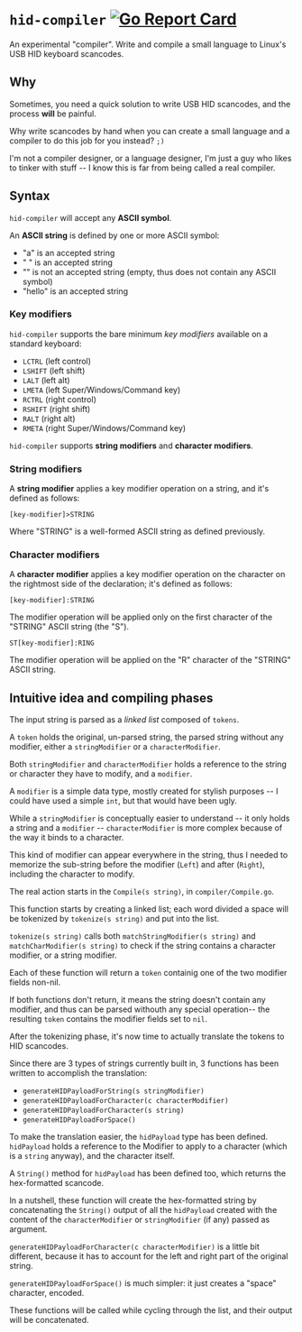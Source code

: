 # `hid-compiler` [![Go Report Card](https://goreportcard.com/badge/github.com/gsora/hid-compiler)](https://goreportcard.com/report/github.com/gsora/hid-compiler)

An experimental "compiler".
Write and compile a small language to Linux's USB HID keyboard scancodes.

## Why

Sometimes, you need a quick solution to write USB HID scancodes, and the process **will** be painful.

Why write scancodes by hand when you can create a small language and a compiler to do this job for you instead? `;)`

I'm not a compiler designer, or a language designer, I'm just a guy who likes to tinker with stuff -- I know this is far from being called a real compiler.

## Syntax

`hid-compiler` will accept any **ASCII symbol**.

An **ASCII string** is defined by one or more ASCII symbol:

 - "a" is an accepted string
 - " " is an accepted string
 - "" is not an accepted string (empty, thus does not contain any ASCII symbol)
 - "hello" is an accepted string
 
### Key modifiers
 
`hid-compiler` supports the bare minimum *key modifiers* available on a standard keyboard:

 - `LCTRL` (left control)
 - `LSHIFT` (left shift)
 - `LALT` (left alt)
 - `LMETA` (left Super/Windows/Command key)
 - `RCTRL` (right control)
 - `RSHIFT` (right shift)
 - `RALT` (right alt)
 - `RMETA` (right Super/Windows/Command key)
 
`hid-compiler` supports **string modifiers** and **character modifiers**.

### String modifiers

A **string modifier** applies a key modifier operation on a string, and it's defined as follows:

```
[key-modifier]>STRING
```

Where "STRING" is a well-formed ASCII string as defined previously.

### Character modifiers

A **character modifier** applies a key modifier operation on the character on the rightmost side of the declaration; it's defined as follows:

```
[key-modifier]:STRING
```

The modifier operation will be applied only on the first character of the "STRING" ASCII string (the "S").

```
ST[key-modifier]:RING
```

The modifier operation will be applied on the "R" character of the "STRING" ASCII string.

## Intuitive idea and compiling phases

The input string is parsed as a *linked list* composed of `tokens`.

A `token` holds the original, un-parsed string, the parsed string without any modifier, either a `stringModifier` or a `characterModifier`.

Both `stringModifier` and `characterModifier` holds a reference to the string or character they have to modify, and a `modifier`.

A `modifier` is a simple data type, mostly created for stylish purposes -- I could have used a simple `int`, but that would have been ugly.


While a `stringModifier` is conceptually easier to understand -- it only holds a string and a `modifier` -- `characterModifier` is more complex because of the way it binds to a character.

This kind of modifier can appear everywhere in the string, thus I needed to memorize the sub-string before the modifier (`Left`) and after (`Right`), including the character to modify.

The real action starts in the `Compile(s string)`, in `compiler/Compile.go`.

This function starts by creating a linked list; each word divided a space will be tokenized by `tokenize(s string)` and put into the list.

`tokenize(s string)` calls both `matchStringModifier(s string)` and `matchCharModifier(s string)` to check if the string contains a character modifier, or a string modifier.

Each of these function will return a `token` containig one of the two modifier fields non-nil.

If both functions don't return, it means the string doesn't contain any modifier, and thus can be parsed withouth any special operation-- the resulting `token` contains the modifier fields set to `nil`.

After the tokenizing phase, it's now time to actually translate the tokens to HID scancodes.

Since there are 3 types of strings currently built in, 3 functions has been written to accomplish the translation:

 + `generateHIDPayloadForString(s stringModifier)`
 + `generateHIDPayloadForCharacter(c characterModifier)`
 + `generateHIDPayloadForCharacter(s string)`
 + `generateHIDPayloadForSpace()`
 
To make the translation easier, the `hidPayload` type has been defined.
`hidPayload` holds a reference to the Modifier to apply to a character (which is a `string` anyway), and the character itself.

A `String()` method for `hidPayload` has been defined too, which returns the hex-formatted scancode.

In a nutshell, these function will create the hex-formatted string by concatenating the `String()` output of all the `hidPayload` created with the content of the `characterModifier` or `stringModifier` (if any) passed as argument.

`generateHIDPayloadForCharacter(c characterModifier)` is a little bit different, because it has to account for the left and right part of the original string.

`generateHIDPayloadForSpace()` is much simpler: it just creates a "space" character, encoded.

These functions will be called while cycling through the list, and their output will be concatenated.
